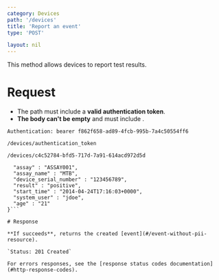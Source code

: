 ```yaml
---
category: Devices
path: '/devices'
title: 'Report an event'
type: 'POST'

layout: nil
---
```


This method allows devices to report test results.

# Request

* The path must include a **valid authentication token**.
* **The body can't be empty** and must include .

`Authentication: bearer f862f658-ad89-4fcb-995b-7a4c50554ff6`

`/devices/authentication_token`

`/devices/c4c52784-bfd5-717d-7a91-614acd972d5d`

```{
  "assay" : "ASSAY001",
  "assay_name" : "MTB",
  "device_serial_number" : "123456789",
  "result" : "positive",
  "start_time" : "2014-04-24T17:16:03+0000",
  "system_user" : "jdoe",
  "age" : "21"
}```

# Response

**If succeeds**, returns the created [event](#/event-without-pii-resource).

`Status: 201 Created`

For errors responses, see the [response status codes documentation](#http-response-codes).
